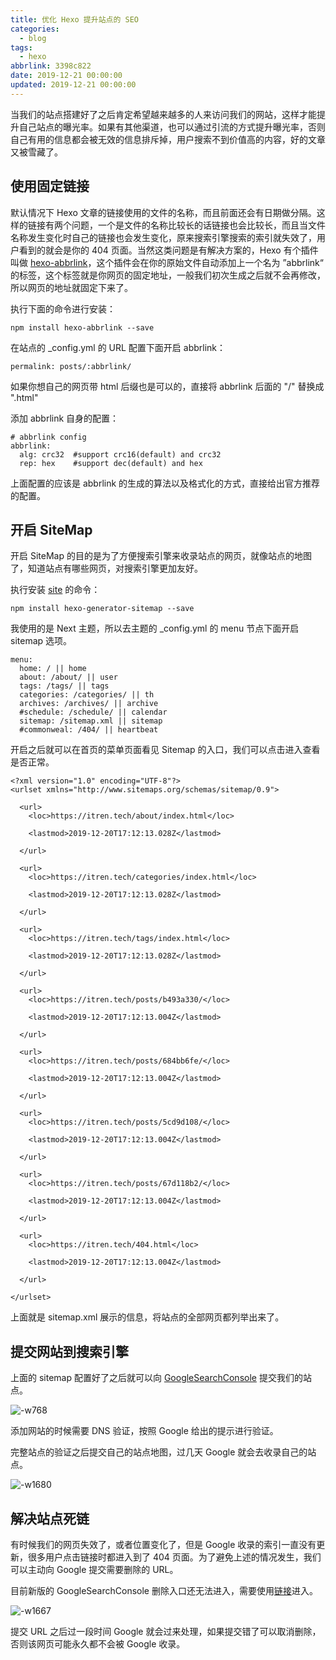 ```yaml
---
title: 优化 Hexo 提升站点的 SEO
categories:
  - blog
tags:
  - hexo
abbrlink: 3398c822
date: 2019-12-21 00:00:00
updated: 2019-12-21 00:00:00
---
```


当我们的站点搭建好了之后肯定希望越来越多的人来访问我们的网站，这样才能提升自己站点的曝光率。如果有其他渠道，也可以通过引流的方式提升曝光率，否则自己有用的信息都会被无效的信息排斥掉，用户搜索不到价值高的内容，好的文章又被雪藏了。

<!--more-->

## 使用固定链接

默认情况下 Hexo 文章的链接使用的文件的名称，而且前面还会有日期做分隔。这样的链接有两个问题，一个是文件的名称比较长的话链接也会比较长，而且当文件名称发生变化时自己的链接也会发生变化，原来搜索引擎搜索的索引就失效了，用户看到的就会是你的 404 页面。当然这类问题是有解决方案的，Hexo 有个插件叫做 [hexo-abbrlink](https://github.com/rozbo/hexo-abbrlink)，这个插件会在你的原始文件自动添加上一个名为 ”abbrlink“ 的标签，这个标签就是你网页的固定地址，一般我们初次生成之后就不会再修改，所以网页的地址就固定下来了。

执行下面的命令进行安装：

```
npm install hexo-abbrlink --save
```

在站点的 _config.yml 的 URL 配置下面开启 abbrlink：

```
permalink: posts/:abbrlink/
```

如果你想自己的网页带 html 后缀也是可以的，直接将 abbrlink 后面的 "/" 替换成 ".html"

添加 abbrlink 自身的配置：

```
# abbrlink config
abbrlink:
  alg: crc32  #support crc16(default) and crc32
  rep: hex    #support dec(default) and hex
```

上面配置的应该是 abbrlink 的生成的算法以及格式化的方式，直接给出官方推荐的配置。

## 开启 SiteMap

开启 SiteMap 的目的是为了方便搜索引擎来收录站点的网页，就像站点的地图了，知道站点有哪些网页，对搜索引擎更加友好。

执行安装 [site](https://github.com/hexojs/hexo-generator-sitemap) 的命令：

```
npm install hexo-generator-sitemap --save
```

我使用的是 Next 主题，所以去主题的 _config.yml 的 menu 节点下面开启 sitemap 选项。

```
menu:
  home: / || home
  about: /about/ || user
  tags: /tags/ || tags
  categories: /categories/ || th
  archives: /archives/ || archive
  #schedule: /schedule/ || calendar
  sitemap: /sitemap.xml || sitemap
  #commonweal: /404/ || heartbeat
```

开启之后就可以在首页的菜单页面看见 Sitemap 的入口，我们可以点击进入查看是否正常。

```
<?xml version="1.0" encoding="UTF-8"?>
<urlset xmlns="http://www.sitemaps.org/schemas/sitemap/0.9">
  
  <url>
    <loc>https://itren.tech/about/index.html</loc>
    
    <lastmod>2019-12-20T17:12:13.028Z</lastmod>
    
  </url>
  
  <url>
    <loc>https://itren.tech/categories/index.html</loc>
    
    <lastmod>2019-12-20T17:12:13.028Z</lastmod>
    
  </url>
  
  <url>
    <loc>https://itren.tech/tags/index.html</loc>
    
    <lastmod>2019-12-20T17:12:13.028Z</lastmod>
    
  </url>
  
  <url>
    <loc>https://itren.tech/posts/b493a330/</loc>
    
    <lastmod>2019-12-20T17:12:13.004Z</lastmod>
    
  </url>
  
  <url>
    <loc>https://itren.tech/posts/684bb6fe/</loc>
    
    <lastmod>2019-12-20T17:12:13.004Z</lastmod>
    
  </url>
  
  <url>
    <loc>https://itren.tech/posts/5cd9d108/</loc>
    
    <lastmod>2019-12-20T17:12:13.004Z</lastmod>
    
  </url>
  
  <url>
    <loc>https://itren.tech/posts/67d118b2/</loc>
    
    <lastmod>2019-12-20T17:12:13.004Z</lastmod>
    
  </url>
  
  <url>
    <loc>https://itren.tech/404.html</loc>
    
    <lastmod>2019-12-20T17:12:13.004Z</lastmod>
    
  </url>
  
</urlset>
```

上面就是 sitemap.xml 展示的信息，将站点的全部网页都列举出来了。

## 提交网站到搜索引擎

上面的 sitemap 配置好了之后就可以向 [GoogleSearchConsole](https://search.google.com) 提交我们的站点。

![-w768](https://www.itren.tech/2019/12/21/15768975014334.jpg)

添加网站的时候需要 DNS 验证，按照 Google 给出的提示进行验证。

完整站点的验证之后提交自己的站点地图，过几天 Google 就会去收录自己的站点。

![-w1680](https://www.itren.tech/2019/12/21/15768976661719.jpg)

## 解决站点死链

有时候我们的网页失效了，或者位置变化了，但是 Google 收录的索引一直没有更新，很多用户点击链接时都进入到了 404 页面。为了避免上述的情况发生，我们可以主动向 Google 提交需要删除的 URL。

目前新版的 GoogleSearchConsole 删除入口还无法进入，需要使用[链接](https://www.google.com/webmasters/tools/removals)进入。

![-w1667](https://www.itren.tech/2019/12/21/15768979348245.jpg)

提交 URL 之后过一段时间 Google 就会过来处理，如果提交错了可以取消删除，否则该网页可能永久都不会被 Google 收录。